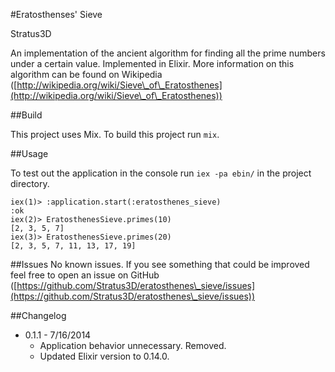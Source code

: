 #Eratosthenses' Sieve

Stratus3D

An implementation of the ancient algorithm for finding all the prime numbers under a certain value. Implemented in Elixir. More information on this algorithm can be found on Wikipedia ([http://wikipedia.org/wiki/Sieve\_of\_Eratosthenes](http://wikipedia.org/wiki/Sieve\_of\_Eratosthenes))

##Build

This project uses Mix. To build this project run `mix`.

##Usage

To test out the application in the console run `iex -pa ebin/` in the project directory.

    iex(1)> :application.start(:eratosthenes_sieve)
    :ok
    iex(2)> EratosthenesSieve.primes(10)
    [2, 3, 5, 7]
    iex(3)> EratosthenesSieve.primes(20)
    [2, 3, 5, 7, 11, 13, 17, 19]

##Issues
No known issues. If you see something that could be improved feel free to open an issue on GitHub ([https://github.com/Stratus3D/eratosthenes\_sieve/issues](https://github.com/Stratus3D/eratosthenes\_sieve/issues))

##Changelog

* 0.1.1 - 7/16/2014
  * Application behavior unnecessary. Removed.
  * Updated Elixir version to 0.14.0.
